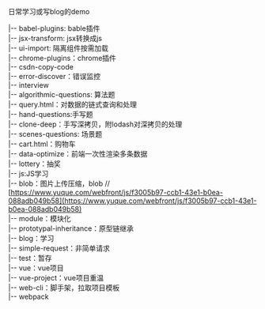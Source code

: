 <!--
 * @Author: yquanmei
 * @Date: 2022-05
 * @LastEditors: yquanmei
 * @LastEditTime: 2022-09
 * @FilePath: /learn-demo/README.md
 * @Description: 
 * Copyright (c) 2022 by 用户/公司名, All Rights Reserved. 
-->
日常学习或写blog的demo

|-- babel-plugins: bable插件  
    |-- jsx-transform: jsx转换成js  
    |-- ui-import: 隔离组件按需加载  
|-- chrome-plugins：chrome插件  
    |-- csdn-copy-code  
|-- error-discover：错误监控  
|-- interview  
    |-- algorithmic-questions: 算法题  
      |-- query.html：对数据的链式查询和处理  
    |-- hand-questions:手写题  
      |-- clone-deep：手写深拷贝，附lodash对深拷贝的处理  
    |-- scenes-questions: 场景题  
      |-- cart.html：购物车  
      |-- data-optimize：前端一次性渲染多条数据  
|-- lottery：抽奖  
|-- js:JS学习  
    |-- blob：图片上传压缩，blob  // [https://www.yuque.com/webfront/js/f3005b97-ccb1-43e1-b0ea-088adb049b58](https://www.yuque.com/webfront/js/f3005b97-ccb1-43e1-b0ea-088adb049b58)  
    |-- module：模块化  
    |-- prototypal-inheritance：原型链继承  
|-- blog：学习  
    |-- simple-request：非简单请求  
|-- test：暂存  
|-- vue：vue项目  
    |-- vue-project：vue项目重温  
|-- web-cli：脚手架，拉取项目模板  
|-- webpack  


